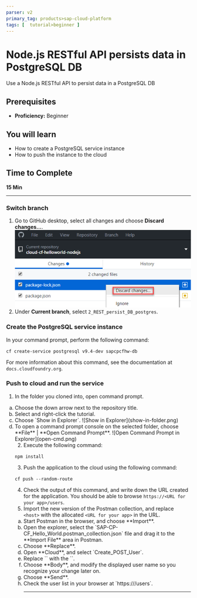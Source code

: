 ```yaml
---
parser: v2
primary_tag: products>sap-cloud-platform
tags: [  tutorial>beginner ]
---
```


# Node.js RESTful API persists data in PostgreSQL DB
<!-- description --> Use a Node.js RESTful API to persist data in a PostgreSQL DB

## Prerequisites  
 - **Proficiency:** Beginner

## You will learn  
 - How to create a PostgreSQL service instance
 - How to push the instance to the cloud
## Time to Complete
**15 Min**

---
### Switch branch


1. Go to GitHub desktop, select all changes and choose **Discard changes...**.
  ![Discard Changes](discard-changes.png)
2. Under **Current branch**, select `2_REST_persist_DB_postgres`.


### Create the PostgreSQL service instance


In your command prompt, perform the following command:
```
cf create-service postgresql v9.4-dev sapcpcfhw-db
```
For more information about this command, see the documentation at `docs.cloudfoundry.org`.

### Push to cloud and run the service


1. In the folder you cloned into, open command prompt.
<ol type="a"><li>Choose the down arrow next to the repository title.
</li><li>Select and right-click the tutorial.
</li><li>Choose `Show in Explorer`.
  ![Show in Explorer](show-in-folder.png)
</li><li>To open a command prompt console on the selected folder, choose **File** | **Open Command Prompt**.
  ![Open Command Prompt in Explorer](open-cmd.png)

2. Execute the following command:
```
npm install
```

3. Push the application to the cloud using the following command:
```
cf push --random-route
```
4. Check the output of this command, and write down the URL created for the application.
You should be able to browse `https://<URL for your app>/users`.
5. Import the new version of the Postman collection, and replace `<host>` with the allocated `<URL for your app>` in the URL.
<ol type="a"><li>Start Postman in the browser, and choose **Import**.
</li><li>Open the explorer, select the `SAP-CP-CF_Hello_World.postman_collection.json` file and drag it to the **Import File** area in Postman.
</li><li>Choose **Replace**.
</li><li>Open **Cloud**, and select `Create_POST_User`.
</li><li>Replace `<host>` with the `<URL for your app>`.
</li><li>Choose **Body**, and modify the displayed user name so you recognize your change later on.
</li><li>Choose **Send**.
</li><li>Check the user list in your browser at `https://<URL for your app>/users`.

---
